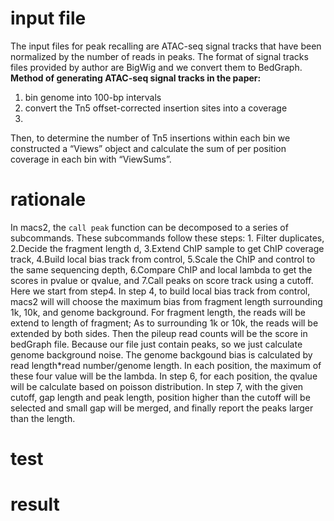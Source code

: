 # input file
The input files for peak recalling are ATAC-seq signal tracks that have been normalized by the number of reads in peaks. The format of signal tracks files provided by author are BigWig and we convert them to BedGraph.
**Method of generating ATAC-seq signal tracks in the paper:**
 1. bin genome into 100-bp intervals
 2. convert the Tn5 offset-corrected insertion sites into a coverage
 3. 
Then, to determine the number of Tn5 insertions within each bin we constructed a “Views” object and 
calculate the sum of per position coverage in each bin with “ViewSums”.
# rationale
In macs2, the `call peak` function can be decomposed to a series of subcommands. These subcommands follow these steps: 1. Filter duplicates, 2.Decide the fragment length d, 3.Extend ChIP sample to get ChIP coverage track, 4.Build local bias track from control, 5.Scale the ChIP and control to the same sequencing depth, 6.Compare ChIP and local lambda to get the scores in pvalue or qvalue, and 7.Call peaks on score track using a cutoff. Here we start from step4.
In step 4, to build local bias track from control, macs2 will will choose the maximum bias from fragment length surrounding 1k, 10k, and genome background. For fragment length, the reads will be extend to length of fragment; As to surrounding 1k or 10k, the reads will be extended by both sides. Then the pileup read counts will be the score in bedGraph file. Because our file just contain peaks, so we just calculate genome background noise. The genome backgound bias is calculated by read length*read number/genome length. In each position, the maximum of these four value will be the lambda. In step 6, for each position, the qvalue will be calculate based on poisson distribution. In step 7, with the given cutoff, gap length and peak length, position higher than the cutoff will be selected and small gap will be merged, and finally report the peaks larger than the length.  
# test
# result
<!--stackedit_data:
eyJoaXN0b3J5IjpbMTYxNjEwNzAwNSwxMzUwNDUyMTMsNjYzOD
MwNDcwLDE1Njk0NzIwODUsLTEyNzcxNjkwOTgsMTI5MDY2OTQ3
Myw3OTI2MzE1NDksLTEyNDkwNzA4ODgsNjAyMDkxMzQsLTEzND
czODgyNTIsLTEzMzEzMDMyMzcsLTM5OTY0NjY1NSwtMTY3OTY3
OTI4MV19
-->